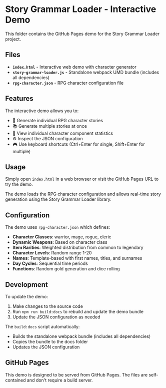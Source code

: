 # Story Grammar Loader - Interactive Demo

This folder contains the GitHub Pages demo for the Story Grammar Loader project.

## Files

- **`index.html`** - Interactive web demo with character generator
- **`story-grammar-loader.js`** - Standalone webpack UMD bundle (includes all dependencies)
- **`rpg-character.json`** - RPG character configuration file

## Features

The interactive demo allows you to:

- 🎲 Generate individual RPG character stories
- 📚 Generate multiple stories at once
- 🎯 View individual character component statistics
- ⚙️ Inspect the JSON configuration
- 🎮 Use keyboard shortcuts (Ctrl+Enter for single, Shift+Enter for multiple)

## Usage

Simply open `index.html` in a web browser or visit the GitHub Pages URL to try the demo.

The demo loads the RPG character configuration and allows real-time story generation using the Story Grammar Loader library.

## Configuration

The demo uses `rpg-character.json` which defines:

- **Character Classes**: warrior, mage, rogue, cleric
- **Dynamic Weapons**: Based on character class
- **Item Rarities**: Weighted distribution from common to legendary
- **Character Levels**: Random range 1-20
- **Names**: Template-based with first names, titles, and surnames
- **Day Cycles**: Sequential time periods
- **Functions**: Random gold generation and dice rolling

## Development

To update the demo:

1. Make changes to the source code
2. Run `npm run build:docs` to rebuild and update the demo bundle
3. Update the JSON configuration as needed

The `build:docs` script automatically:

- Builds the standalone webpack bundle (includes all dependencies)
- Copies the bundle to the docs folder
- Updates the JSON configuration

## GitHub Pages

This demo is designed to be served from GitHub Pages. The files are self-contained and don't require a build server.
